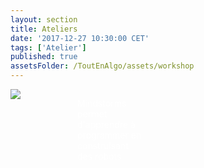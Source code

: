 ```yaml
---
layout: section
title: Ateliers
date: '2017-12-27 10:30:00 CET'
tags: ['Atelier']
published: true
assetsFolder: /ToutEnAlgo/assets/workshop
---
```


<div style="width:45%;border-color:white;">
  <div style="width:45%;float:left;">
    <a alt="mindstorms" href="mindstorms"><img src="{{page.assetsFolder}}/logo-mindstorms-150x150.png" /></a>
  </div>

  <div style="width:45%;margin-left:5px;float:left;">
  <p style="color:white;">
    Mindstorms permet d'apprendre à programmer en construisant des robots
  </p>
  </div>

  <div style="clear: both;">
  </div>

</div>
